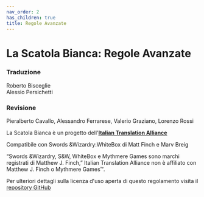 ```yaml
---
nav_order: 2
has_children: true
title: Regole Avanzate
---
```


# La Scatola Bianca: Regole Avanzate

### Traduzione
Roberto Bisceglie  
Alessio Persichetti

### Revisione
Pieralberto Cavallo, Alessandro Ferrarese, Valerio Graziano, Lorenzo Rossi

La Scatola Bianca è un progetto dell'[**Italian Translation Alliance**](https://italian-translation-alliance.github.io)

Compatibile con Swords &Wizardry:WhiteBox di Matt Finch e Marv Breig

“Swords &Wizardry, S&W, WhiteBox e Mythmere Games sono marchi registrati di Matthew J. Finch,”
Italian Translation Alliance non è affiliato con Matthew J. Finch o Mythmere Games™.

Per ulteriori dettagli sulla licenza d'uso aperta di questo regolamento visita il [repository GitHub](//github.com/Italian-Translation-Alliance/lsb-regole-avanzate) 